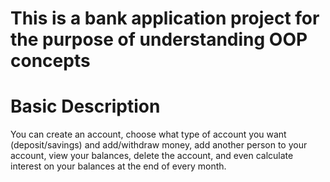 # This is a bank application project for the purpose of understanding OOP concepts

# Basic Description
You can create an account, choose what type of account you want (deposit/savings) and add/withdraw money, add another person to your account, view your balances, delete the account, and even calculate interest on your balances at the end of every month.

